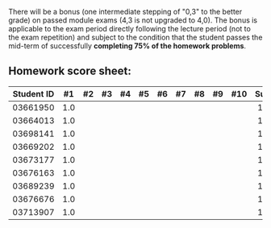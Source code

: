 There will be a bonus (one intermediate stepping of "0,3" to the better grade) on passed module exams (4,3 is not upgraded to 4,0). The bonus is applicable to the exam period directly following the lecture period (not to the exam repetition) and subject to the condition that the student passes the mid-term of successfully **completing 75% of the homework problems**.


## Homework score sheet:

| Student ID |#1 |#2 |#3 |#4 |#5 |#6 |#7 |#8 |#9 |#10 |Sum |
| ---------- |:-:|:-:|:-:|:-:|:-:|:-:|:-:|:-:|:-:|:-: |:-: |
| 03661950   |1.0|   |   |   |   |   |   |   |   |    |1.0 |
| 03664013   |1.0|   |   |   |   |   |   |   |   |    |1.0 |
| 03698141   |1.0|   |   |   |   |   |   |   |   |    |1.0 |
| 03669202   |1.0|   |   |   |   |   |   |   |   |    |1.0 |
| 03673177   |1.0|   |   |   |   |   |   |   |   |    |1.0 |
| 03676163   |1.0|   |   |   |   |   |   |   |   |    |1.0 |
| 03689239   |1.0|   |   |   |   |   |   |   |   |    |1.0 |
| 03676676   |1.0|   |   |   |   |   |   |   |   |    |1.0 |
| 03713907   |1.0|   |   |   |   |   |   |   |   |    |1.0 |